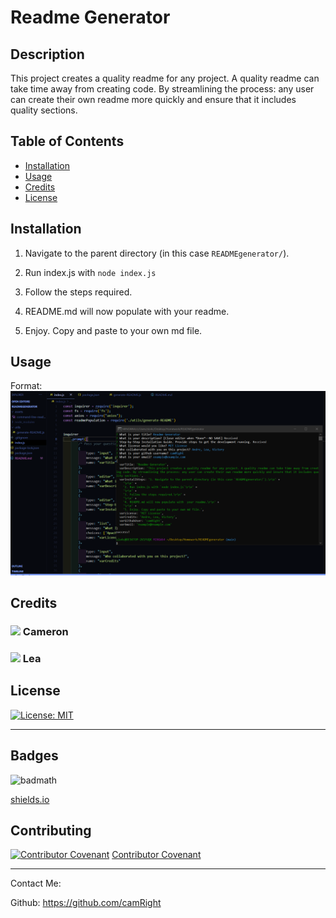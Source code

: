 
# Readme Generator

## Description 

This project creates a quality readme for any project. A quality readme can take time away from creating code. By streamlining the process: any user can create their own readme more quickly and ensure that it includes quality sections.

## Table of Contents


* [Installation](#installation)
* [Usage](#usage)
* [Credits](#credits)
* [License](#license)


## Installation

1. Navigate to the parent directory (in this case `READMEgenerator/`).

2. Run index.js with `node index.js`

3. Follow the steps required.

4. README.md will now populate with  your readme.

5. Enjoy. Copy and paste to your own md file.


## Usage 

Format:
![App in use.](/assets/Bash_use.png)


## Credits

### [![](https://github.com/camRight.png?size=50)](https://github.com/camRight)               Cameron


### [![](https://github.com/leawilhelmer.png?size=50)](https://github.com/leawilhelmer)               Lea


## License

[![License: MIT](https://img.shields.io/badge/License-MIT-yellow.svg)](https://opensource.org/licenses/MIT)



---


## Badges

![badmath](https://img.shields.io/github/languages/top/nielsenjared/badmath)

[shields.io](https://shields.io/)

## Contributing

[![Contributor Covenant](https://img.shields.io/badge/Contributor%20Covenant-v2.0%20adopted-ff69b4.svg)](code_of_conduct.md)      [Contributor Covenant](https://www.contributor-covenant.org/)

---

Contact Me:

Github: https://github.com/camRight
